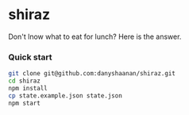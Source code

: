 shiraz
======


Don't lnow what to eat for lunch?
Here is the answer.

### Quick start

```bash
git clone git@github.com:danyshaanan/shiraz.git
cd shiraz
npm install
cp state.example.json state.json
npm start
```
